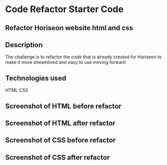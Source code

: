 # Code Refactor Starter Code
## Refactor Horiseon website html and css
## Description
The challenge is to refactor the code that is already created for Horiseon to make it more streamlined and easy to use moving forward

## Technologies used
HTML
CSS

## Screenshot of HTML before refactor



## Screenshot of HTML after refactor



## Screenshot of CSS before refactor



## Screenshot of CSS after refactor

